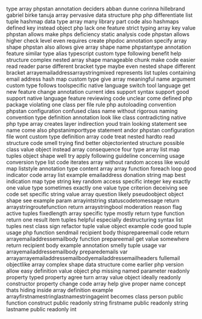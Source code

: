 type array phpstan annotation deciders abban dunne corinna hillebrand gabriel birke tanuja array pervasive data structure php php differentiate list tuple hashmap data type array many library part code also hashmaps defined key instead object php lack one feature strict typing array key value phpstan allows make phps deficiency static analysis code phpstan allows higher check level even requires create phpdoc annotation specify array shape phpstan also allows give array shape name phpstantype annotation feature similar type alias typescript custom type following benefit help structure complex nested array shape manageable chunk make code easier read reader parse different bracket type maybe even nested shape different bracket arrayemailaddressarraystringmixed represents list tuples containing email address hash map custom type give array meaningful name argument custom type follows toolspecific native language switch tool language get new feature change annotation current ides support syntax support good support native language feature reviewing code unclear come defined php package violating one class per file rule php autoloading convention phpstan configuration confused class name without rigorous naming convention type definition annotation look like class contradicting native php type array creates layer indirection youd train looking statement see name come also phpstanimporttype statement andor phpstan configuration file wont custom type definition array code treat nested hardto read structure code smell trying find better objectoriented structure possible class value object instead array consequence four type array list map tuples object shape well try apply following guideline concerning usage conversion type list code iterates array without random access like would map liststyle annotation type content array array function foreach loop good indicator code array list example emailaddress donation string map best indication map type string key random access specific integer key exactly one value type sometimes exactly one value type criterion deceiving see code set specific string value array question likely pseudoobject object shape see example param arrayintstring statuscodetomessage return arraystringroutefunction return arraystringbool moderation reason flag active tuples fixedlength array specific type mostly return type function return one result item tuples helpful especially destructuring syntax list tuples nest class sign refactor tuple value object example code good tuple usage php function sendmail recipient body thisprepareemail code return arrayemailaddressemailbody function prepareemail get value somewhere return recipient body example annotation smelly tuple usage var arrayemailaddressemailbody preparedemails var arrayarrayemailaddressemailbodyemailaddressemailheaders fullemail objectlike array complex shape data structure come earlier php version allow easy definition value object php missing named parameter readonly property typed property agree turn array value object ideally readonly constructor property change code array help give proper name concept thats hiding inside array definition example arrayfirstnamestringlastnamestringageint becomes class person public function construct public readonly string firstname public readonly string lastname public readonly int